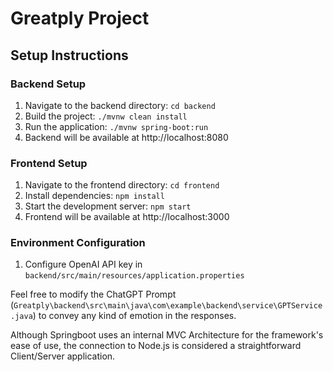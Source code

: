 # Greatply Project

## Setup Instructions

### Backend Setup
1. Navigate to the backend directory: `cd backend`
2. Build the project: `./mvnw clean install` 
3. Run the application: `./mvnw spring-boot:run`
4. Backend will be available at http://localhost:8080

### Frontend Setup
1. Navigate to the frontend directory: `cd frontend`
2. Install dependencies: `npm install`
3. Start the development server: `npm start`
4. Frontend will be available at http://localhost:3000

### Environment Configuration
1. Configure OpenAI API key in `backend/src/main/resources/application.properties`

Feel free to modify the ChatGPT Prompt (`Greatply\backend\src\main\java\com\example\backend\service\GPTService.java`) to convey any kind of emotion in the responses.

Although Springboot uses an internal MVC Architecture for the framework's ease of use, the connection to Node.js is considered a straightforward Client/Server application.